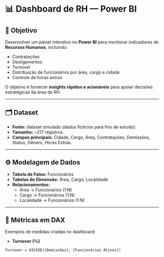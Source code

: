 # 📊 Dashboard de RH — Power BI

## 🎯 Objetivo
Desenvolver um painel interativo no **Power BI** para monitorar indicadores de **Recursos Humanos**, incluindo:
- Contratações
- Desligamentos
- Turnover
- Distribuição de funcionários por área, cargo e cidade
- Controle de horas extras

O objetivo é fornecer **insights rápidos e acionáveis** para apoiar decisões estratégicas da área de RH.

---

## 🗂️ Dataset
- **Fonte:** dataset simulado (dados fictícios para fins de estudo).
- **Tamanho:** ~217 registros.
- **Campos principais:** Cidade, Cargo, Área, Contratações, Demissões, Status, Gênero, Horas Extras.

---

## ⚙️ Modelagem de Dados
- **Tabela de Fatos:** Funcionários
- **Tabelas de Dimensão:** Área, Cargo, Localidade
- **Relacionamentos:**  
  - Área → Funcionários (1:N)  
  - Cargo → Funcionários (1:N)  
  - Localidade → Funcionários (1:N)  

---

## 📐 Métricas em DAX
Exemplos de medidas criadas no dashboard:

- **Turnover (%)**
```DAX
Turnover = DIVIDE([Demissões], [Funcionários Ativos])
